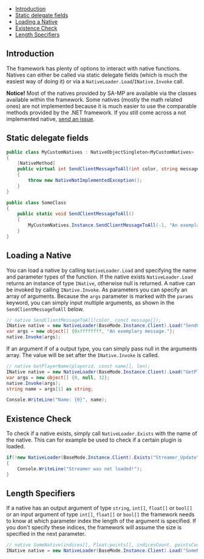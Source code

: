 - [Introduction](#introduction)
- [Static delegate fields](#static-delegate-fields)
- [Loading a Native](#loading-a-native)
- [Existence Check](#existence-check)
- [Length Specifiers](#length-specifiers)

Introduction
------------
The framework has plenty of options to interact with native functions. Natives can either be called via static delegate fields (which is much the easiest way of doing it) or via a `NativeLoader.Load`/`INative.Invoke` call.

**Notice!** Most of the natives provided by SA-MP are available via the classes available within the framework. Some natives (mostly the math related ones) are not implemented because it is much easier to use the comparable methods provided by the .NET framework. If you still come across a not implemented native, [send an issue](https://github.com/ikkentim/SampSharp/issues).

Static delegate fields
------------
``` c#
public class MyCustomNatives : NativeObjectSingleton<MyCustomNatives>
{
    [NativeMethod]
    public virtual int SendClientMessageToAll(int color, string message)
    {
        throw new NativeNotImplementedException();
    }
}

public class SomeClass
{
    public static void SendClientMessageToAll()
    {
        MyCustomNatives.Instance.SendClientMessageToAll(-1, "An exemplary message.");
    }
}
```

Loading a Native
----------------
You can load a native by calling `NativeLoader.Load` and specifying the name and parameter types of the function. If the native exists `NativeLoader.Load` returns an instance of type `INative`, otherwise null is returned. A native can be invoked by calling `INative.Invoke`. As parameters you can specify an array of arguments. Because the `args` parameter is marked with the `params` keyword, you can simply input multiple arguments, as shown in the `SendClientMessageToAll` below.

``` c#
// native SendClientMessageToAll(color, const message[]);
INative native = new NativeLoader(BaseMode.Instance.Client).Load("SendClientMessageToAll", null, new Type[] { typeof(int), typeof(string) });
var args = new object[] {0xffffffff, "An exemplary message."};
native.Invoke(args);
```

If an argument if of a output type, you can simply pass null in the arguments array. The value will be set after the `INative.Invoke` is called.

``` c#
// native GetPlayerName(playerid, const name[], len);
INative native = new NativeLoader(BaseMode.Instance.Client).Load("GetPlayerName", null, new Type[] { typeof(int), typeof(string).MakeByRefType(), typeof(int) });
var args = new object[] {0, null, 32};
native.Invoke(args);
string name = args[1] as string;

Console.WriteLine("Name: {0}", name);
```

Existence Check
---------------
To check if a native exists, simply call `NativeLoader.Exists` with the name of the native. This can for example be used to check if a certain plugin is loaded.

``` c#
if(!new NativeLoader(BaseMode.Instance.Client).Exists("Streamer_Update"))
{
    Console.WriteLine("Streamer was not loaded!");
}
```

Length Specifiers
-----------------
If a native has an output argument of type `string`, `int[]`, `float[]` or `bool[]` or an input argument of type `int[]`, `float[]` or `bool[]` the framework needs to know at which parameter index the length of the argument is specified. If you don't specify these indices, the framework will assume the size is specified in the next parameter.

``` c#
// native SomeNative(indices[], Float:points[], indicesCount, pointsCount);
INative native = new NativeLoader(BaseMode.Instance.Client).Load("SomeNative", new[] {2, 3}, new Type[] { typeof(int[]), typeof(float[]), typeof(int) });
```